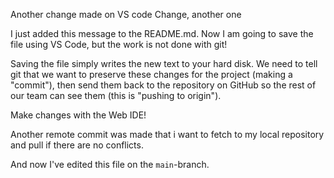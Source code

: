 Another change made on VS code
Change, another one

I just added this message to the README.md. Now I am going to save the file using VS Code, but the work is not done with git! 

Saving the file simply writes the new text to your hard disk. We need to tell git that we want to preserve these changes for the project (making a
"commit"), then send them
back to the repository on GitHub so the rest of our team can see them (this is "pushing to origin").

Make changes with the Web IDE!

Another remote commit was made that i want to fetch to my local repository and pull if there are no conflicts.

And now I've edited this file on the `main`-branch.
